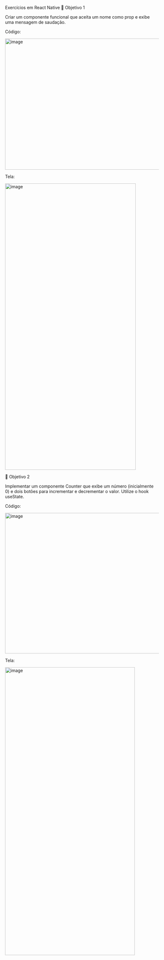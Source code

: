 Exercícios em React Native
🎯 Objetivo 1

Criar um componente funcional que aceita um nome como prop e exibe uma mensagem de saudação.

Código: 


<img width="521" height="429" alt="image" src="https://github.com/user-attachments/assets/1521a2c7-1564-4c5e-8dde-2b382e1b754f" />


Tela:


<img width="428" height="937" alt="image" src="https://github.com/user-attachments/assets/e79cc7df-1c46-45b0-9982-f70e6daf2e13" />




🎯 Objetivo 2

Implementar um componente Counter que exibe um número (inicialmente 0) e dois botões para incrementar e decrementar o valor. Utilize o hook useState.

Código:


<img width="543" height="460" alt="image" src="https://github.com/user-attachments/assets/efa96a95-aead-4482-8a9d-f1103768b2b4" />


Tela:


<img width="425" height="942" alt="image" src="https://github.com/user-attachments/assets/1fbbe1de-1e97-4275-a824-86eac305b54c" />


